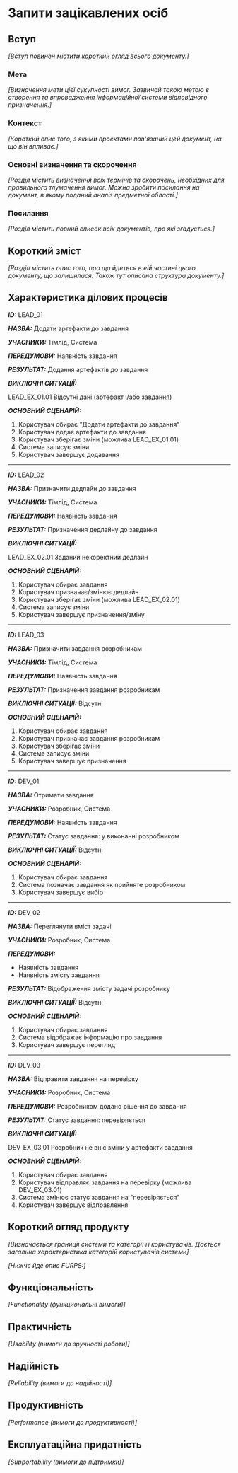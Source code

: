 # Запити зацікавлених осіб

## Вступ

*[Вступ повинен містити короткий огляд всього документу.]*

### Мета

*[Визначення мети цієї сукупності вимог. Зазвичай такою метою є створення та впровадження 
 інформаційної системи відповідного призначення.]*

### Контекст

*[Короткий опис того, з якими проектами пов'язаний цей документ, на що він впливає.]*

### Основні визначення та скорочення

*[Розділ містить визначення всіх термінів та скорочень, необхідних для правильного
тлумачення вимог. Можна зробити посилання на документ, в якому поданий аналіз предметної області.]*

### Посилання

*[Розділ містить повний список всіх документів, про які згадується.]*

## Короткий зміст

*[Розділ містить опис того, про що йдеться в еій частині цього документу, що залишилася. 
Також тут описана структура документу.]*

## Характеристика ділових процесів

***ID:*** LEAD_01
    
***НАЗВА:*** Додати артефакти до завдання
    
***УЧАСНИКИ:*** Тімлід, Система

***ПЕРЕДУМОВИ:*** Наявність завдання

***РЕЗУЛЬТАТ:*** Додання артефактів до завдання

***ВИКЛЮЧНІ СИТУАЦІЇ:***

LEAD_EX_01.01 Відсутні дані (артефакт і/або завдання)

***ОСНОВНИЙ СЦЕНАРІЙ:***

1. Користувач обирає "Додати артефакти до завдання"
2. Користувач додає артефакти до завдання
3. Користувач зберігає зміни (можлива LEAD_EX_01.01)
4. Система записує зміни
5. Користувач завершує додавання

---

***ID:*** LEAD_02

***НАЗВА:*** Призначити дедлайн до завдання

***УЧАСНИКИ:*** Тімлід, Система

***ПЕРЕДУМОВИ:*** Наявність завдання

***РЕЗУЛЬТАТ:*** Призначення дедлайну до завдання

***ВИКЛЮЧНІ СИТУАЦІЇ:***

LEAD_EX_02.01 Заданий некоректний дедлайн

***ОСНОВНИЙ СЦЕНАРІЙ:***

1. Користувач обирає завдання
2. Користувач призначає/змінює дедлайн
3. Користувач зберігає зміни (можлива LEAD_EX_02.01)
4. Система записує зміни
5. Користувач завершує призначення/зміну

---

***ID:*** LEAD_03

***НАЗВА:*** Призначити завдання розробникам

***УЧАСНИКИ:*** Тімлід, Система

***ПЕРЕДУМОВИ:*** Наявність завдання

***РЕЗУЛЬТАТ:*** Призначення завдання розробникам

***ВИКЛЮЧНІ СИТУАЦІЇ:*** Відсутні

***ОСНОВНИЙ СЦЕНАРІЙ:***

1. Користувач обирає завдання
2. Користувач призначає завдання розробникам
3. Користувач зберігає зміни
4. Система записує зміни
5. Користувач завершує призначення

---

***ID:*** DEV_01

***НАЗВА:*** Отримати завдання

***УЧАСНИКИ:*** Розробник, Система

***ПЕРЕДУМОВИ:*** Наявність завдання

***РЕЗУЛЬТАТ:*** Статус завдання: у виконанні розробником

***ВИКЛЮЧНІ СИТУАЦІЇ:*** Відсутні

***ОСНОВНИЙ СЦЕНАРІЙ:***

1. Користувач обирає завдання
2. Система позначає завдання як прийняте розробником
3. Користувач завершує вибір

---

***ID:*** DEV_02

***НАЗВА:*** Переглянути вміст задачі

***УЧАСНИКИ:*** Розробник, Система

***ПЕРЕДУМОВИ:***

+ Наявність завдання
+ Наявність змісту завдання

***РЕЗУЛЬТАТ:*** Відображення змісту задачі розробнику

***ВИКЛЮЧНІ СИТУАЦІЇ:*** Відсутні

***ОСНОВНИЙ СЦЕНАРІЙ:***

1. Користувач обирає завдання
2. Система відображає інформацію про завдання
3. Користувач завершує перегляд

---

***ID:*** DEV_03

***НАЗВА:*** Відправити завдання на перевірку

***УЧАСНИКИ:*** Розробник, Система

***ПЕРЕДУМОВИ:*** Розробником додано рішення до завдання

***РЕЗУЛЬТАТ:*** Статус завдання: перевіряється

***ВИКЛЮЧНІ СИТУАЦІЇ:***

DEV_EX_03.01 Розробник не вніс зміни у артефакти завдання

***ОСНОВНИЙ СЦЕНАРІЙ:***

1. Користувач обирає завдання
2. Користувач відправляє завдання на перевірку (можлива DEV_EX_03.01)
3. Система змінює статус завдання на "перевіряється"
4. Користувач завершує відправлення

## Короткий огляд продукту

*[Визначається границя системи та категорії її користувачів. Дається загальна характеристика категорій користувачів
системи]*

*[Нижче йде опис FURPS:]*

## Функціональність

*[Functionality (функциональні вимоги)]*

## Практичність

*[Usability (вимоги до зручності роботи)]*

## Надійність

*[Reliability (вимоги до надійності)]*

## Продуктивність

*[Performance (вимоги до продуктивності)]*

## Експлуатаційна придатність

*[Supportability (вимоги до підтримки)]*
